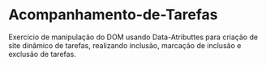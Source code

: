 # Acompanhamento-de-Tarefas


Exercício de manipulação do DOM usando Data-Atributtes para criação de site dinâmico de tarefas, realizando inclusão, marcação de inclusão e exclusão de tarefas.
